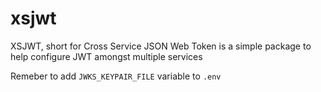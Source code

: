 # xsjwt

XSJWT, short for Cross Service JSON Web Token is a simple package to help configure JWT amongst multiple services

Remeber to add `JWKS_KEYPAIR_FILE` variable to `.env`

